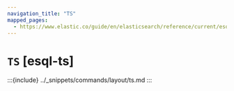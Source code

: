```yaml
---
navigation_title: "TS"
mapped_pages:
  - https://www.elastic.co/guide/en/elasticsearch/reference/current/esql-commands.html#esql-ts
---
```


# `TS` [esql-ts]

:::{include} ../_snippets/commands/layout/ts.md
:::
